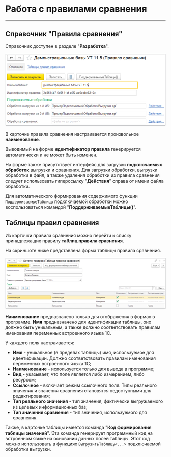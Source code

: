 # Работа с правилами сравнения
---
## Справочник "Правила сравнения"
Справочник доступен в разделе "**Разработка**".

![Элемент справочника](catalogs_img/catalog-item.png)

В карточке правила сравнения настраивается произвольное **наименование**.

Выводимый на форме **идентификатор правила** генерируется автоматически и не может быть изменен.

На форме также присутствует интерфейс для загрузки **подключаемых обработок** выгрузки и сравнения. Для загрузки обработки, выгрузки обработки в файл, а также удаления обработки из правила сравнения следует использовать гиперссылку "**Действия**" справа от имени файла обработки.

Для автоматического формирования содержимого функции `ПоддерживаемыеТаблицы` подключаемой обработки можно воспользоваться командой "**ПоддерживаемыеТаблицы()**".

## Таблицы правил сравнения

Из карточки правила сравнения можно перейти к списку принадлежащих правилу **таблиц правила сравнения**.

На скриншоте ниже представлена форма таблицы правила сравнения.

![Элемент справочника](catalogs_img/table-item.png)

**Наименование** предназначено только для отображения в формах в программе. **Имя** предназначено для идентификации таблицы, оно должно быть уникальным, а также должно соответствовать правилам именования переменных встроенного языка 1С.

У каждого поля настраивается:

- **Имя** - уникальное (в пределах таблицы) имя, используемое для идентификации. Должно соответствовать правилам именования переменных встроенного языка 1С;
- **Наименование** - используется только для вывода в программе;
- **Вид** - указывает, что поле является либо измерением, либо ресурсом;
- **Ссылочное** - включает режим ссылочного поля. Типы реального значения и значения сравнения становятся недоступными для редактирования;
- **Тип реального значения** - тип значения, фактически выгружаемого из целевых информационных баз;
- **Тип значения сравнения** - тип значения, используемого для сравнения.

Также, в карточке таблицы имеется команда "**Код формирования таблицы значений**". Эта команда генерирует программный код на встроенном языке на основании данных полей таблицы. Этот код можно использовать в функциях `ВыгрузитьТаблицу<...>` подключаемой обработки выгрузки.